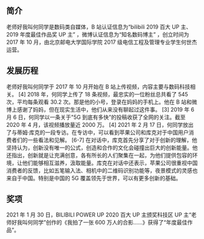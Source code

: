 ## 简介

老师好我叫何同学是数码类自媒体，B 站认证信息为“bilibili 2019 百大 UP 主、2019 年度最佳作品奖 UP 主” ，微博认证信息为“知名数码博主” ，创立时间为 2017 年 10 月，由北京邮电大学国际学院 2017 级电信工程及管理专业学生何世杰运营。

## 发展历程

老师好我叫何同学于 2017 年 10 月开始在 B 站上传视频，内容主要与数码科技相关。 [4]
2018 年，何同学上传了 18 条视频，最忠实的一位粉丝总共看了 545 次，平均每条观看 30.2 次。那是他的小号，登录在妈妈的手机上。他在 B 站和微博上感谢了妈妈，但在现实生活中，他们从来没有聊起过这件事。 [3]
2019 年 6 月 6 日，何同学以一条关于"5G 到底有多快”的投稿收获了全网的关注。截至 2020 年 4 月，该视频播放量近 2000 万。 [4]
2021 年 2 月 17 日，何同学放出了与蒂姆·库克的一段专访。在专访中，可以看到苹果公司和库克对于中国用户消费者们的一些看法和见解。 [6-7] 在对话中，库克首先分享了对于创新的理解，他坚持认为，创新没有唯一的公式，创造和合作的文化会碰撞出巨大的创新能量。他还指出，创新就是让充满创意，各有所长的人们聚集在一起，为他们提供包容的环境，让他们能够相互滋养，汲取能量。库克在对话中还表示，苹果公司很重视中国消费者的反馈，比如五笔输入法、相机中的二维码识别功能等，夜景模式的灵感也来自于中国。特别是中国的 5G 覆盖领先于世界，可以有更多创新的基础。

## 奖项

2021 年 1 月 30 日，BILIBILI POWER UP 2020 百大 UP 主颁奖科技区 UP 主“老师好我叫何同学”创作的《我拍了一张 600 万人的合影……》获得了“年度最佳作品”。
